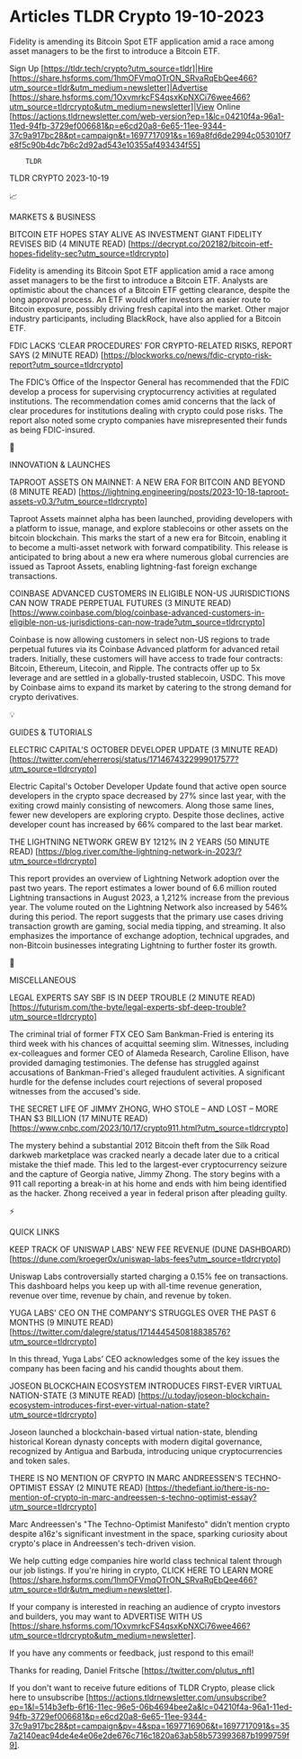 # Articles TLDR Crypto 19-10-2023

Fidelity is amending its Bitcoin Spot ETF application amid a race
among asset managers to be the first to introduce a Bitcoin ETF.  

Sign Up [https://tldr.tech/crypto?utm_source=tldr]|Hire
[https://share.hsforms.com/1hmOFVmqOTrON_SRvaRqEbQee466?utm_source=tldr&utm_medium=newsletter]|Advertise
[https://share.hsforms.com/1OxvmrkcFS4qsxKpNXCi76wee466?utm_source=tldrcrypto&utm_medium=newsletter]|View
Online
[https://actions.tldrnewsletter.com/web-version?ep=1&lc=04210f4a-96a1-11ed-94fb-3729ef006681&p=e6cd20a8-6e65-11ee-9344-37c9a917bc28&pt=campaign&t=1697717091&s=169a8fd6de2994c053010f7e8f5c90b4dc7b6c2d92ad543e10355af493434f55]


		TLDR 

TLDR CRYPTO 2023-10-19

📈 

MARKETS & BUSINESS

 BITCOIN ETF HOPES STAY ALIVE AS INVESTMENT GIANT FIDELITY REVISES BID
(4 MINUTE READ)
[https://decrypt.co/202182/bitcoin-etf-hopes-fidelity-sec?utm_source=tldrcrypto]


 Fidelity is amending its Bitcoin Spot ETF application amid a race
among asset managers to be the first to introduce a Bitcoin ETF.
Analysts are optimistic about the chances of a Bitcoin ETF getting
clearance, despite the long approval process. An ETF would offer
investors an easier route to Bitcoin exposure, possibly driving fresh
capital into the market. Other major industry participants, including
BlackRock, have also applied for a Bitcoin ETF. 

 FDIC LACKS ‘CLEAR PROCEDURES’ FOR CRYPTO-RELATED RISKS, REPORT
SAYS (2 MINUTE READ)
[https://blockworks.co/news/fdic-crypto-risk-report?utm_source=tldrcrypto]


 The FDIC’s Office of the Inspector General has recommended that the
FDIC develop a process for supervising cryptocurrency activities at
regulated institutions. The recommendation comes amid concerns that
the lack of clear procedures for institutions dealing with crypto
could pose risks. The report also noted some crypto companies have
misrepresented their funds as being FDIC-insured. 

🚀 

INNOVATION & LAUNCHES

 TAPROOT ASSETS ON MAINNET: A NEW ERA FOR BITCOIN AND BEYOND (8 MINUTE
READ)
[https://lightning.engineering/posts/2023-10-18-taproot-assets-v0.3/?utm_source=tldrcrypto]


 Taproot Assets mainnet alpha has been launched, providing developers
with a platform to issue, manage, and explore stablecoins or other
assets on the bitcoin blockchain. This marks the start of a new era
for Bitcoin, enabling it to become a multi-asset network with forward
compatibility. This release is anticipated to bring about a new era
where numerous global currencies are issued as Taproot Assets,
enabling lightning-fast foreign exchange transactions. 

 COINBASE ADVANCED CUSTOMERS IN ELIGIBLE NON-US JURISDICTIONS CAN NOW
TRADE PERPETUAL FUTURES (3 MINUTE READ)
[https://www.coinbase.com/blog/coinbase-advanced-customers-in-eligible-non-us-jurisdictions-can-now-trade?utm_source=tldrcrypto]


 Coinbase is now allowing customers in select non-US regions to trade
perpetual futures via its Coinbase Advanced platform for advanced
retail traders. Initially, these customers will have access to trade
four contracts: Bitcoin, Ethereum, Litecoin, and Ripple. The contracts
offer up to 5x leverage and are settled in a globally-trusted
stablecoin, USDC. This move by Coinbase aims to expand its market by
catering to the strong demand for crypto derivatives. 

💡 

GUIDES & TUTORIALS

 ELECTRIC CAPITAL'S OCTOBER DEVELOPER UPDATE (3 MINUTE READ)
[https://twitter.com/eherrerosj/status/1714674322999017577?utm_source=tldrcrypto]


 Electric Capital's October Developer Update found that active open
source developers in the crypto space decreased by 27% since last
year, with the exiting crowd mainly consisting of newcomers. Along
those same lines, fewer new developers are exploring crypto. Despite
those declines, active developer count has increased by 66% compared
to the last bear market. 

 THE LIGHTNING NETWORK GREW BY 1212% IN 2 YEARS (50 MINUTE READ)
[https://blog.river.com/the-lightning-network-in-2023/?utm_source=tldrcrypto]


 This report provides an overview of Lightning Network adoption over
the past two years. The report estimates a lower bound of 6.6 million
routed Lightning transactions in August 2023, a 1,212% increase from
the previous year. The volume routed on the Lightning Network also
increased by 546% during this period. The report suggests that the
primary use cases driving transaction growth are gaming, social media
tipping, and streaming. It also emphasizes the importance of exchange
adoption, technical upgrades, and non-Bitcoin businesses integrating
Lightning to further foster its growth. 

🦄 

MISCELLANEOUS

 LEGAL EXPERTS SAY SBF IS IN DEEP TROUBLE (2 MINUTE READ)
[https://futurism.com/the-byte/legal-experts-sbf-deep-trouble?utm_source=tldrcrypto]


 The criminal trial of former FTX CEO Sam Bankman-Fried is entering
its third week with his chances of acquittal seeming slim. Witnesses,
including ex-colleagues and former CEO of Alameda Research, Caroline
Ellison, have provided damaging testimonies. The defense has struggled
against accusations of Bankman-Fried's alleged fraudulent activities.
A significant hurdle for the defense includes court rejections of
several proposed witnesses from the accused's side. 

 THE SECRET LIFE OF JIMMY ZHONG, WHO STOLE – AND LOST – MORE THAN
$3 BILLION (17 MINUTE READ)
[https://www.cnbc.com/2023/10/17/crypto911.html?utm_source=tldrcrypto]


 The mystery behind a substantial 2012 Bitcoin theft from the Silk
Road darkweb marketplace was cracked nearly a decade later due to a
critical mistake the thief made. This led to the largest-ever
cryptocurrency seizure and the capture of Georgia native, Jimmy Zhong.
The story begins with a 911 call reporting a break-in at his home and
ends with him being identified as the hacker. Zhong received a year in
federal prison after pleading guilty. 

⚡ 

QUICK LINKS

 KEEP TRACK OF UNISWAP LABS' NEW FEE REVENUE (DUNE DASHBOARD)
[https://dune.com/kroeger0x/uniswap-labs-fees?utm_source=tldrcrypto] 

 Uniswap Labs controversially started charging a 0.15% fee on
transactions. This dashboard helps you keep up with all-time revenue
generation, revenue over time, revenue by chain, and revenue by token.


 YUGA LABS' CEO ON THE COMPANY’S STRUGGLES OVER THE PAST 6 MONTHS (9
MINUTE READ)
[https://twitter.com/dalegre/status/1714445450818838576?utm_source=tldrcrypto]


 In this thread, Yuga Labs’ CEO acknowledges some of the key issues
the company has been facing and his candid thoughts about them. 

 JOSEON BLOCKCHAIN ECOSYSTEM INTRODUCES FIRST-EVER VIRTUAL
NATION-STATE (3 MINUTE READ)
[https://u.today/joseon-blockchain-ecosystem-introduces-first-ever-virtual-nation-state?utm_source=tldrcrypto]


 Joseon launched a blockchain-based virtual nation-state, blending
historical Korean dynasty concepts with modern digital governance,
recognized by Antigua and Barbuda, introducing unique cryptocurrencies
and token sales. 

 THERE IS NO MENTION OF CRYPTO IN MARC ANDREESSEN'S TECHNO-OPTIMIST
ESSAY (2 MINUTE READ)
[https://thedefiant.io/there-is-no-mention-of-crypto-in-marc-andreessen-s-techno-optimist-essay?utm_source=tldrcrypto]


 Marc Andreessen's "The Techno-Optimist Manifesto" didn’t mention
crypto despite a16z's significant investment in the space, sparking
curiosity about crypto's place in Andreessen's tech-driven vision. 

 We help cutting edge companies hire world class technical talent
through our job listings. If you're hiring in crypto, CLICK HERE TO
LEARN MORE
[https://share.hsforms.com/1hmOFVmqOTrON_SRvaRqEbQee466?utm_source=tldr&utm_medium=newsletter].


If your company is interested in reaching an audience of crypto
investors and builders, you may want to ADVERTISE WITH US
[https://share.hsforms.com/1OxvmrkcFS4qsxKpNXCi76wee466?utm_source=tldrcrypto&utm_medium=newsletter].


If you have any comments or feedback, just respond to this email! 

Thanks for reading, 
Daniel Fritsche [https://twitter.com/plutus_nft] 

If you don't want to receive future editions of TLDR Crypto,
please click here to unsubscribe
[https://actions.tldrnewsletter.com/unsubscribe?ep=1&l=514b3efb-6f16-11ec-96e5-06b4694bee2a&lc=04210f4a-96a1-11ed-94fb-3729ef006681&p=e6cd20a8-6e65-11ee-9344-37c9a917bc28&pt=campaign&pv=4&spa=1697716906&t=1697717091&s=357a2140eac94de4e4e06e2de676c716c1820a63ab58b573993687b1999759f9].